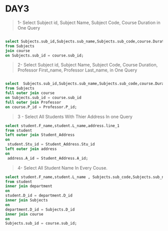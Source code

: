             
# DAY3

> 1- Select Subject id, Subject Name, Subject Code, Course Duration in One Query

```sql

select Subjects.sub_id,Subjects.sub_name,Subjects.sub_code,course.Duration 
from Subjects
join course 
on Subjects.sub_id = course.sub_id; 

```

> 2- Select Subject id, Subject Name, Subject Code, Course Duration, Professor First_name, Professor Last_name, in One Query

```sql

select  Subjects.sub_id,Subjects.sub_name,Subjects.sub_code,course.Duration,Professor.F_name,Professor.L_name 
from Subjects 
full outer join course
on Subjects.sub_id = course.sub_id
full outer join Professor
on course.P_id = Professor.P_id;
```
> 3 - Select All Students With Thier Address In one Query

```sql 
select student.F_name,student.L_name,address.line_1
from student
left outer join Student_Address
on
 student.Stu_id = Student_Address.Stu_id
left outer join address
on
 address.A_id = Student_Address.A_id;

```

> 4- Select All Student Name In Every Couse.

```sql
select student.F_name,student.L_name , Subjects.sub_code,Subjects.sub_name
from student
inner join department
on 
student.D_id = department.D_id
inner join Subjects
on
department.D_id = Subjects.D_id
inner join course
on
Subjects.sub_id = course.sub_id;
 
 ```